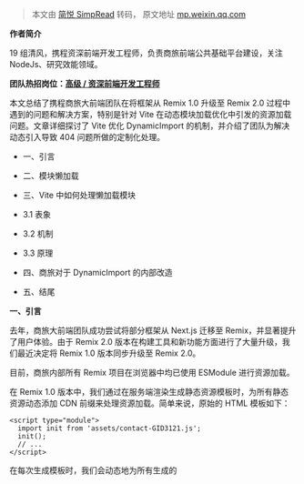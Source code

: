 > 本文由 [简悦 SimpRead](http://ksria.com/simpread/) 转码， 原文地址 [mp.weixin.qq.com](https://mp.weixin.qq.com/s/viEuEA9ew9xImEa5bWYWxw)

**作者简介**

19 组清风，携程资深前端开发工程师，负责商旅前端公共基础平台建设，关注 NodeJs、研究效能领域。

**团队热招岗位：[高级 / 资深前端开发工程师](https://careers.ctrip.com/index.html#/job-detail/MJ023723?empCode=63B2DCE68D1F209CFE62273781D7B52B)**  

本文总结了携程商旅大前端团队在将框架从 Remix 1.0 升级至 Remix 2.0 过程中遇到的问题和解决方案，特别是针对 Vite 在动态模块加载优化中引发的资源加载问题。文章详细探讨了 Vite 优化 DynamicImport 的机制，并介绍了团队为解决动态引入导致 404 问题所做的定制化处理。

*   一、引言  
    
*   二、模块懒加载
    
*   三、Vite 中如何处理懒加载模块
    
*   3.1 表象
    
*   3.2 机制
    
*   3.3 原理
    
*   四、商旅对于 DynamicImport 的内部改造
    
*   五、结尾
    

**一、引言**

去年，商旅大前端团队成功尝试将部分框架从 Next.js 迁移至 Remix，并显著提升了用户体验。由于 Remix 2.0 版本在构建工具和新功能方面进行了大量升级，我们最近决定将 Remix 1.0 版本同步升级至 Remix 2.0。

目前，商旅内部所有 Remix 项目在浏览器中均已使用 ESModule 进行资源加载。

在 Remix 1.0 版本中，我们通过在服务端渲染生成静态资源模板时，为所有静态资源动态添加 CDN 前缀来处理资源加载。简单来说，原始的 HTML 模板如下：

```
<script type="module">
  import init from 'assets/contact-GID3121.js';
  init();
  // ...
</script>
```

在每次生成模板时，我们会动态地为所有生成的 <script> 标签注入一个变量：

```
<script type="module">
  import init from 'https://aw-s.tripcdn.com/assets/contact-GID3121.js';
  init();
  // ...
</script>
```

在 Remix 1.0 下，这种工作机制完全满足我们的需求，并且运行良好。然而，在商旅从 Remix 1.0 升级到 2.0 后，我们发现某些 CSS 资源以及 modulePreload 的 JavaScript 资源仍然会出现 404 响应。

经过排查，我们发现这些 404 响应的静态资源实际上是由于在 1.0 中动态注入的 Host 变量未能生效。实际上，这是由于 Remix 升级过程中，Vite 对懒加载模块（DynamicImport）进行了优化，以提升页面性能。然而，这些优化手段在我们的应用中使用动态加载的静态资源时引发了新的问题。

这篇文章总结了我们在 Vite Preload 改造过程中的经验和心得。接下来，我们将从表象、实现和源码三个层面详细探讨 Vite 如何优化 DynamicImport，并进一步介绍携程商旅在 Remix 升级过程中对 Vite DynamicImport 所进行的定制化处理。

**二、模块懒加载**

懒加载（Lazy Load）是前端开发中的一种优化技术，旨在提高页面加载性能和用户体验。

懒加载的核心思想是在用户需要时才加载某些资源，而不是在页面初始加载时就加载所有资源。

除了常见的**图像懒加载、路由懒加载**外还有一种**模块懒加载**。

广义上路由懒加载可以看作是模块懒加载的子集。

所谓的模块懒加载表示页面中某些模块通过动态导入（dynamic import），在需要时才加载某些 JavaScript 模块。

目前绝大多数前端构建工具中会将通过动态导入的模块进行 [split chunk（代码拆分）](https://webpack.js.org/plugins/split-chunks-plugin/)，只有在需要时才加载这些模块的 JavaScript、Css 等静态资源内容。

我们以 React 来看一个简单的例子：

```
import React, { Suspense, useState } from 'react';

// 出行人组件，立即加载
const Travelers = () => {
  return <div>出行人组件内容</div>;
};

// 联系人组件，使用 React.lazy 进行懒加载
const Contact = React.lazy(() => import('./Contact'));

const App = () => {
  const [showContact, setShowContact] = useState(false);

  const handleAddContactClick = () => {
    setShowContact(true);
  };

  return (
    <div>
      <h1>页面标题</h1>

      {/* 出行人组件立即展示 */}
      <Travelers />

      {/* 添加按钮 */}
      <button onClick={handleAddContactClick}>添加联系人</button>

      {/* 懒加载的联系人组件 */}
      {showContact && (
        <Suspense fallback={<div>加载中...</div>}>
          <Contact />
        </Suspense>
      )}
    </div>
  );
};

export default App;
```

在这个示例中：

1）Travelers 组件是立即加载并显示的。

2）Contact 组件使用 React.lazy 以及 DynamicImport 进行懒加载，只有在用户点击 “添加联系人” 按钮后才会加载并显示。

3）Suspense 组件用于在懒加载的组件尚未加载完成时显示一个回退内容（例如 “加载中...”）。

这样，当用户点击 “添加联系人” 按钮时，Contact 组件才会被动态加载并显示在页面上。

所以上边的 Contact 联系人组件就可以认为是被当前页面懒加载。

**三、Vite 中如何处理懒加载模块**

**3.1 表象**

首先，我们先来通过 npm create vite@latest react -- --template react 创建一个基于 Vite 的 React 项目。

无论是 React、Vue 还是源生 JavaScript ，LazyLoad 并不局限于任何框架。这里为了方便演示我就使用 React 来举例。

想跳过简单 Demo 编写环节的小伙伴可以直接在这里 [Clone Demo 仓库](https://github.com/19Qingfeng/vite-preload-demo)。

首先我们通过 vite 命令行初始化一个代码仓库，之后我们对新建的代码稍做修改：

```
// app.tsx
import React, { Suspense } from 'react';

// 联系人组件，使用 React.lazy 进行懒加载
const Contact = React.lazy(() => import('./components/Contact'));

// 这里的手机号组件、姓名组件可以忽略
// 实际上特意这么写是为了利用 dynamicImport 的 splitChunk 特性
// vite 在构建时对于 dynamicImport 的模块是会进行 splitChunk 的
// 自然 Phone、Name 模块在构建时会被拆分为两个 chunk 文件
const Phone = () => import('./components/Phone');
const Name = () => import('./components/Name');
// 防止被 sharking 
console.log(Phone,'Phone')
console.log(Name,'Name')

const App = () => {

  return (
    <div>
      <h1>页面标题</h1>
      {/* 懒加载的联系人组件 */}
       (
        <Suspense fallback={<div>加载中...</div>}>
          <Contact />
        </Suspense>
      )
    </div>
  );
};

export default App;
```

```
// components/Contact.tsx
import React from 'react';
import Phone from './Phone';
import Name from './Name';

const Contact = () => {
  return <div>
    <h3>联系人组件</h3>
    {/* 联系人组件依赖的手机号以及姓名组件 */}
    <Phone></Phone>
    <Name></Name>
  </div>;
};

export default Contact;
```

```
// components/Phone.tsx
import React from 'react';

const Phone = () => {
  return <div>手机号组件</div>;
};

export default Phone;
```

```
// components/Name.tsx
import React from 'react';

const Name = () => {
  return <div>姓名组件</div>;
};

export default Name;
```

上边的 Demo 中，我们在 App.tsx 中编写了一个简单的页面。

页面中使用 dynamicImport 引入了三个模块，分别为：

*   Contact 联系人模块
    
*   Phone 手机模块
    
*   Name 姓名模块
    

对于 App.tsx 中动态引入的 Phone 和 Name 模块，我们仅仅是利用动态引入实现在构建时的代码拆分。所以这里在 App.tsx 中完全可以忽略这两个模块。

简单来说 vite 中对于使用 dynamicImport 的模块会在构建时单独拆分成为一个 chunk （通常情况下一个 chunk 就代表构建后的一个单独 javascript 文件）。

重点在于 App.tsx 中动态引入的联系人模块，我们在 App.tsx 中使用 dynamicImport 引入了 Contact 模块。

同时，在 Contact 模块中我们又引入了 Phone、Name 两个模块。

由于在 App.tsx 中我们已经使用 dynamicImport 将 Phone 和 Name 强制拆分为两个独立的 chunk，自然 Contact 在构建时相当于依赖了 Phone 和 Name 这两个模块的独立 chunk。

此时，让我们直接直接运行 npm run build && npm run start 启动应用（只有在生产构建模式下才会开启对于 dynamicImport 的优化）。

打开浏览器后我们会发现，在 head 标签中多出了 3 个 moduleprealod 的标签：

![](https://mmbiz.qpic.cn/sz_mmbiz_jpg/kEeDgfCVf1eJyNTrrVpeUJzPLribdsibGvGPDaa3a4BTDQedMSlDjibib8N6CKX8ZNuOlQVIiagowVQBkHBc56mibCjw/640?wx_fmt=jpeg&from=appmsg)

简单来说，这便是 vite 对于使用 dynamicImport 异步引入模块的优化方式，**默认情况下 Vite 会对于使用 dynamicImport 的模块收集当前模块的依赖进行 modulepreload 进行预加载。**

当然，对于 dynamicImport，Vite 内部不仅对 JS 模块进行了依赖模块的 modulePreload 处理，同时也对 dynamicImport 依赖的 CSS 模块进行了处理。

不过，让我们先聚焦于 dynamicImport 的 JavaScript 优化上吧。

**3.2 机制**

在探讨源码实现之前，我们先从编译后的 JavaScript 代码角度来分析 Vite 对 DynamicImport 模块的优化方式。

首先，我们先查看浏览器 head 标签中的 modulePreload 标签可以发现，声明 modulePreload 的资源分别为 Contact 联系人模块、Phone 手机模块以及 Name 姓名模块。

从表现上来说，简单来说可以用这段话来描述 Vite 内部对于动态模块加载的优化：

项目在构建时，首次访问页面会加载 App.tsx 对应生成的 chunk 代码。App.tsx 对应的页面在渲染时会依赖 dynamicImport 的 Contact 联系人模块。

此时，Vite 内部会对使用 dynamicImport 的 Contact 进行模块分析，发现联系人模块内部又依赖了 Phone 以及 Name 两个 chunk。

简单来讲我们网页的 JS 加载顺序可以用下面的草图来表达：

![](https://mmbiz.qpic.cn/sz_mmbiz_jpg/kEeDgfCVf1cYMxDsCym4U0h3ezrVOG43w6az7z46G6nDL8hGB67FjYicVX6LdnlGo9PkjfaAbhFL6AxY0Y6Hibmg/640?wx_fmt=jpeg)

App.tsx 构建后生成的 Js Assets 会使用 dynamicImport 加载 Contact.tsx 对应的 assets。

而 Contact.tsx 中则依赖了 name-[hash].jsx 和 phone-[hash].js 这两个 assets。

Vite 对于 App.tsx 进行静态扫描时，会发现内部存在使用 dynamicImport 语句。此时会将所有的 dynamicImport 语句进行优化处理，简单来说会将

```
const Contact = React.lazy(() => import('./components/Contact'))
```

转化为

```
const Contact = React.lazy(() =>
    __vitePreload(() => import('./Contact-BGa5hZNp.js'), __vite__mapDeps([0, 1, 2])))
```

*   __vitePreload 是构建时 Vite 对于使用 dynamicImport 插入的动态加载的优化方法。
    
*   __vite__mapDeps([0, 1, 2]) 则是传递给 __vitePreload 的第二个参数，它表示当前动态引入的 dynamicImport 包含的所有依赖 chunk，也就是 Contact(自身)、Phone、Name 三个 chunk。
    

简单来说 __vitePreload 方法首先会将 __vite__mapDeps 中所有依赖的模块使用 document.head.appendChild 插入所有 modulePreload 标签之后返回真实的 import('./Contact-BGa5hZNp.js')。

最终，Vite 通过该方式就会对于动态模块内部引入的所有依赖模块实现对于**动态加载模块的深层 chunk 使用 modulePreload 进行动态加载优化。**

**3.3 原理**

在了解了 Vite 内部对 modulePreload 的基本原理和机制后，接下来我们将深入探讨 Vite 的构建过程，详细分析其动态模块加载优化的实现方式。

Vite 在构建过程中对 dynamicImport 的优化主要体现在 [vite:build-import-analysis](https://github.com/vitejs/vite/blob/main/packages/vite/src/node/plugins/importAnalysisBuild.ts) 插件中。

接下来，我们将通过分析 build-import-analysis 插件的源代码，深入探讨 Vite 是如何实现 modulePreload 优化的。

**3.3.1 扫描 / 替换模块代码 - transform**

首先，build-import-analysis 中存在 [transform hook](https://rollupjs.org/plugin-development/#transform)。

简单来说，transform 钩子用于在每个模块被加载和解析之后，**对模块的代码进行转换**。这个钩子允许我们对模块的内容进行修改或替换，比如进行代码转换、编译、优化等操作。

上边我们讲过，vite 在构建时扫描源代码中的所有 dynamicImport 语句同时会将所有 dynamicImport 语句增加 __vitePreload 的 polyfill 优化方法。

所谓的 transform Hook 就是扫描每一个模块，对于模块内部的所有 dynamicImport 使用 __vitePreload 进行包裹。

```
export const isModernFlag = `__VITE_IS_MODERN__`
export const preloadMethod = `__vitePreload`
export const preloadMarker = `__VITE_PRELOAD__`
export const preloadBaseMarker = `__VITE_PRELOAD_BASE__`

//...

  // transform hook 会在每一个 module 上执行
    async transform(source, importer) {
    
      // 如果当前模块是在 node_modules 中，且代码中没有任何动态导入语法，则直接返回。不进行任何处理
      if (isInNodeModules(importer) && !dynamicImportPrefixRE.test(source)) {
        return
      }
      
      // 初始化 es-module-lexer
      await init

      let imports: readonly ImportSpecifier[] = []
      try {
        // 调用 es-module-lexer 的 parse 方法，解析 source 中所有的 import 语法
        imports = parseImports(source)[0]
      } catch (_e: unknown) {
        const e = _e as EsModuleLexerParseError
        const { message, showCodeFrame } = createParseErrorInfo(
          importer,
          source,
        )
        this.error(message, showCodeFrame ? e.idx : undefined)
      }

      if (!imports.length) {
        return null
      }

      // environment.config.consumer === 'client'  && !config.isWorker && !config.build.lib
      // 客户端构建时（非 worker 非 lib 模式下）为 true
      const insertPreload = getInsertPreload(this.environment)
      // when wrapping dynamic imports with a preload helper, Rollup is unable to analyze the
      // accessed variables for treeshaking. This below tries to match common accessed syntax
      // to "copy" it over to the dynamic import wrapped by the preload helper.
      
      // 当使用预加载助手(__vite_preload 方法)包括 dynamicImport 时
      // Rollup 无法分析访问的变量是否存在 TreeShaking
      // 下面的代码主要作用为试图匹配常见的访问语法，以将其“复制”到由预加载帮助程序包装的动态导入中
      // 例如：`const {foo} = await import('foo')` 会被转换为 `const {foo} = await __vitePreload(async () => { const {foo} = await import('foo');return {foo}}, ...)` 简单说就是防止直接使用 __vitePreload 包裹后的模块无法被 TreeShaking
      const dynamicImports: Record<
        number,
        { declaration?: string; names?: string }
      > = {}

      if (insertPreload) {
        let match
        while ((match = dynamicImportTreeshakenRE.exec(source))) {
          /* handle `const {foo} = await import('foo')`
           *
           * match[1]: `const {foo} = await import('foo')`
           * match[2]: `{foo}`
           * import end: `const {foo} = await import('foo')_`
           *                                               ^
           */
          if (match[1]) {
            dynamicImports[dynamicImportTreeshakenRE.lastIndex] = {
              declaration: `const ${match[2]}`,
              names: match[2]?.trim(),
            }
            continue
          }
          
          /* handle `(await import('foo')).foo`
           *
           * match[3]: `(await import('foo')).foo`
           * match[4]: `.foo`
           * import end: `(await import('foo'))`
           *                                  ^
           */
          if (match[3]) {
            let names = /\.([^.?]+)/.exec(match[4])?.[1] || ''
            // avoid `default` keyword error
            if (names === 'default') {
              names = 'default: __vite_default__'
            }
            dynamicImports[
              dynamicImportTreeshakenRE.lastIndex - match[4]?.length - 1
            ] = { declaration: `const {${names}}`, names: `{ ${names} }` }
            continue
          }
          
          /* handle `import('foo').then(({foo})=>{})`
           *
           * match[5]: `.then(({foo})`
           * match[6]: `foo`
           * import end: `import('foo').`
           *                           ^
           */
          const names = match[6]?.trim()
          dynamicImports[
            dynamicImportTreeshakenRE.lastIndex - match[5]?.length
          ] = { declaration: `const {${names}}`, names: `{ ${names} }` }
        }
      }

      let s: MagicString | undefined
      const str = () => s || (s = new MagicString(source))
      let needPreloadHelper = false

      // 遍历当前模块中的所有 import 引入语句
      for (let index = 0; index < imports.length; index++) {
        const {
          s: start,
          e: end,
          ss: expStart,
          se: expEnd,
          d: dynamicIndex,
          a: attributeIndex,
        } = imports[index]
        
        // 判断是否为 dynamicImport 
        const isDynamicImport = dynamicIndex > -1
        
        // 删除 import 语句的属性导入
        // import { someFunction } from './module.js' with { type: 'json' };
        // => import { someFunction } from './module.js';
        if (!isDynamicImport && attributeIndex > -1) {
          str().remove(end + 1, expEnd)
        }
        
        // 如果当前 import 语句为 dynamicImport 且需要插入预加载助手
        if (
          isDynamicImport &&
          insertPreload &&
          // Only preload static urls
          (source[start] === '"' ||
            source[start] === "'" ||
            source[start] === '`')
        ) {
          needPreloadHelper = true
          // 获取本次遍历到的 dynamic 的 declaration 和 names
          const { declaration, names } = dynamicImports[expEnd] || {}

          // 之后的逻辑就是纯字符串拼接，将 __vitePreload(preloadMethod) 变量进行拼接
          // import ('./Phone.tsx')
          // __vitePreload(
          //   async () => {
          //     const { Phone } = await import('./Phone.tsx')
          //     return { Phone }
          //   },
          //   __VITE_IS_MODERN__ ? __VITE_PRELOAD__ : void 0,
          // )
          
          if (names) {
            /* transform `const {foo} = await import('foo')`
             * to `const {foo} = await __vitePreload(async () => { const {foo} = await import('foo');return {foo}}, ...)`
             *
             * transform `import('foo').then(({foo})=>{})`
             * to `__vitePreload(async () => { const {foo} = await import('foo');return { foo }},...).then(({foo})=>{})`
             *
             * transform `(await import('foo')).foo`
             * to `__vitePreload(async () => { const {foo} = (await import('foo')).foo; return { foo }},...)).foo`
             */
            str().prependLeft(
              expStart,
              `${preloadMethod}(async () => { ${declaration} = await `,
            )
            str().appendRight(expEnd, `;return ${names}}`)
          } else {
            str().prependLeft(expStart, `${preloadMethod}(() => `)
          }

          str().appendRight(
            expEnd,
            // renderBuiltUrl 和 isRelativeBase 可以参考 vite base 配置以及 renderBuildUrl 配置
            `,${isModernFlag}?${preloadMarker}:void 0${
              renderBuiltUrl || isRelativeBase ? ',import.meta.url' : ''
            })`,
          )
        }
      }

      // 如果该模块标记饿了 needPreloadHelper 并且当前执行环境 insertPreload 为 true，同时该模块代码中不存在 preloadMethod 的引入，则在该模块的顶部引入 preloadMethod
      if (
        needPreloadHelper &&
        insertPreload &&
        !source.includes(`const ${preloadMethod} =`)
      ) {
        str().prepend(`import { ${preloadMethod} } from "${preloadHelperId}";`)
      }

      if (s) {
        return {
          code: s.toString(),
          map: this.environment.config.build.sourcemap
            ? s.generateMap({ hires: 'boundary' })
            : null,
        }
      }
    },
```

上面的代码展示了 build-import-analysis 插件中 transform 钩子的全部内容，并在关键环节添加了相应的注释说明。简而言之，transform 钩子的作用可以归纳为以下几点：

**1）扫描动态导入语句**：在每个模块中使用 es-module-lexer 扫描所有的 dynamicImport 语句。例如，对于 app.tsx 文件，会扫描到 import ('./Contact.tsx') 这样的动态导入语句。

**2）注入预加载 Polyfill**：对于所有的动态导入语句，使用 magic-string 克隆一份源代码，然后结合第一步扫描出的 dynamicImport 语句进行字符串拼接，注入预加载 Polyfill。例如，import ('./Contact.tsx') 经过 transform 钩子处理后会被转换为：

```
__vitePreload(
            async () => {
              const { Contact } = await import('./Contact.tsx')
              return { Contact }
            },
            __VITE_IS_MODERN__ ? __VITE_PRELOAD__ : void 0,
            ''
          )
```

其中，__VITE_IS_MODERN__ 和 __VITE_PRELOAD__ 是 Vite 内部的固定字符串占位符，在 transform 钩子中不会处理这两个字符串变量，目前仅用作占位。而 __vitePreload 则是外层包裹的 Polyfill 方法。

3）**引入预加载方法**：transform 钩子会检查该模块中是否引入了 preloadMethod (__vitePreload)，如果未引入，则会在模块顶部添加对 preloadMethod 的引入。例如：

```
import { ${preloadMethod} } from "${preloadHelperId}"
// ...
```

经过 vite:build-import-analysis 插件的 transform 钩子处理后，动态导入的优化机制已经初具雏形。

**3.3.2 增加 preload 辅助语句 - resolveId/load**

接下来，我们将针对 transform 钩子中添加的 import {${preloadMethod} } from "${preloadHelperId}" 语句进行分析。

当转换后的模块中不存在 preloadMethod 声明时，Vite 会在构建过程中自动插入 preloadMethod 的引入语句。当模块内部引入 preloadHelperId 时，Vite 会在解析该模块（例如 App.tsx）的过程中，通过 moduleParse 钩子逐步分析 App.tsx 中的依赖关系。

由于我们在 App.tsx 顶部插入了 import {${preloadMethod} } from "${preloadHelperId}" 语句，因此在 App.tsx 的 moduleParse 阶段，Vite 会递归分析 App.tsx 中引入的 preloadHelperId 模块。

关于 Rollup Plugin 执行顺序不了解的同学，可以参考下面这张图。

![](https://mmbiz.qpic.cn/sz_mmbiz_jpg/kEeDgfCVf1eJyNTrrVpeUJzPLribdsibGvscvkKT3niaibLKFVc2x9qxrVfO1biahPTt9T2iacxFjWaGGDaDkyfAMxwg/640?wx_fmt=jpeg&from=appmsg)

此时 vite:build-import-analysis 插件的 resolveId 和 load hook 就会派上用场：

```
// ...

    resolveId(id) {
      if (id === preloadHelperId) {
        return id
      }
    },

    load(id) {
      // 当检测到引入的模块路径为 ${preloadHelperId} 时
      if (id === preloadHelperId) {
      
        // 判断是否开启了 modulePreload 配置
        const { modulePreload } = this.environment.config.build
        
        // 判断是否需要 polyfill
        const scriptRel =
          modulePreload && modulePreload.polyfill
            ? `'modulepreload'`
            : `/* @__PURE__ */ (${detectScriptRel.toString()})()`

        // 声明对于 dynamicImport 模块深层依赖的路径处理方式
        // 比如对于使用了 dynamicImport 引入的 Contact 模块，模块内部又依赖了 Phone 和 Name 模块 

        // 这里 assetsURL 方法就是在执行对于 Phone 和 Name 模块 preload 时是否需要其他特殊处理

        // 关于 renderBuiltUrl 可以参考 Vite 文档说明 https://vite.dev/guide/build.html#advanced-base-options

        // 我们暂时忽略 renderBuiltUrl ，因为我们构建时并未传入该配置
        
        // 自然 assetsURL = `function(dep) { return ${JSON.stringify(config.base)}+dep }`
        const assetsURL =
          renderBuiltUrl || isRelativeBase
            ? // If `experimental.renderBuiltUrl` is used, the dependencies might be relative to the current chunk.
              // If relative base is used, the dependencies are relative to the current chunk.
              // The importerUrl is passed as third parameter to __vitePreload in this case
              `function(dep, importerUrl) { return new URL(dep, importerUrl).href }`
            : // If the base isn't relative, then the deps are relative to the projects `outDir` and the base
              // is appended inside __vitePreload too.
              `function(dep) { return ${JSON.stringify(config.base)}+dep }`
        
        // 声明 assetsURL 方法，声明 preloadMethod 方法
        const preloadCode = `const scriptRel = ${scriptRel};const assetsURL = ${assetsURL};const seen = {};export const ${preloadMethod} = ${preload.toString()}`
        return { code: preloadCode, moduleSideEffects: false }
      }
    },

 
// ...
function detectScriptRel() {
  const relList =
    typeof document !== 'undefined' && document.createElement('link').relList
  return relList && relList.supports && relList.supports('modulepreload')
    ? 'modulepreload'
    : 'preload'
}

declare const scriptRel: string
declare const seen: Record<string, boolean>
function preload(
  baseModule: () => Promise<unknown>,
  deps?: string[],
  importerUrl?: string,
) {
  let promise: Promise<PromiseSettledResult<unknown>[] | void> =
    Promise.resolve()
  // @ts-expect-error __VITE_IS_MODERN__ will be replaced with boolean later
  if (__VITE_IS_MODERN__ && deps && deps.length > 0) {
    const links = document.getElementsByTagName('link')
    const cspNonceMeta = document.querySelector<HTMLMetaElement>(
      'meta[property=csp-nonce]',
    )
    // `.nonce` should be used to get along with nonce hiding (https://developer.mozilla.org/en-US/docs/Web/HTML/Global_attributes/nonce#accessing_nonces_and_nonce_hiding)
    // Firefox 67-74 uses modern chunks and supports CSP nonce, but does not support `.nonce`
    // in that case fallback to getAttribute
    const cspNonce = cspNonceMeta?.nonce || cspNonceMeta?.getAttribute('nonce')

    promise = Promise.allSettled(
      deps.map((dep) => {
        // @ts-expect-error assetsURL is declared before preload.toString()
        dep = assetsURL(dep, importerUrl)
        if (dep in seen) return
        seen[dep] = true
        const isCss = dep.endsWith('.css')
        const cssSelector = isCss ? '[rel="stylesheet"]' : ''
        const isBaseRelative = !!importerUrl
        
        // check if the file is already preloaded by SSR markup
        if (isBaseRelative) {
          // When isBaseRelative is true then we have `importerUrl` and `dep` is
          // already converted to an absolute URL by the `assetsURL` function
          for (let i = links.length - 1; i >= 0; i--) {
            const link = links[i]
            // The `links[i].href` is an absolute URL thanks to browser doing the work
            // for us. See https://html.spec.whatwg.org/multipage/common-dom-interfaces.html#reflecting-content-attributes-in-idl-attributes:idl-domstring-5
            if (link.href === dep && (!isCss || link.rel === 'stylesheet')) {
              return
            }
          }
        } else if (
          document.querySelector(`link[href="${dep}"]${cssSelector}`)
        ) {
          return
        }

        const link = document.createElement('link')
        link.rel = isCss ? 'stylesheet' : scriptRel
        if (!isCss) {
          link.as = 'script'
        }
        link.crossOrigin = ''
        link.href = dep
        if (cspNonce) {
          link.setAttribute('nonce', cspNonce)
        }
        document.head.appendChild(link)
        if (isCss) {
          return new Promise((res, rej) => {
            link.addEventListener('load', res)
            link.addEventListener('error', () =>
              rej(new Error(`Unable to preload CSS for ${dep}`)),
            )
          })
        }
      }),
    )
  }

  function handlePreloadError(err: Error) {
    const e = new Event('vite:preloadError', {
      cancelable: true,
    }) as VitePreloadErrorEvent
    e.payload = err
    window.dispatchEvent(e)
    if (!e.defaultPrevented) {
      throw err
    }
  }

  return promise.then((res) => {
    for (const item of res || []) {
      if (item.status !== 'rejected') continue
      handlePreloadError(item.reason)
    }
    return baseModule().catch(handlePreloadError)
  })
}
```

对于引入 preloadHelperId 的模块，build-import-analysis 会在 resolveId 和 load 阶段识别并添加 preload 方法的静态声明。preload 方法支持三个参数：

1）第一个参数是原始的模块引入语句，例如 import('./Phone')。

2）第二个参数是被 dynamicImport 加载的模块的所有依赖，这些依赖需要被添加为 modulepreload。

3）第三个参数是 import.meta.url（生成的资源的 JavaScript 路径）或空字符串，这取决于 renderBuiltUrl 或 isRelativeBase 的值。在这里，我们并没有传入 renderBuiltUrl 或 isRelativeBase。

也就说，在 vite:build-import-analysis 的 resolveId 以及 load 阶段为会存在 __vite_preload 的模块添加对于 preloadMethod 的声明。

**3.3.3 开启预加载优化 - renderChunk**

经过了 resolveId、load 以及 transform 阶段的分析，build-import-analysis 插件已经可以为使用了 dynamicImport 的模块中包裹 __vitePreload 的方法调用以及在模块内部引入 __vitePreload 的声明。

renderChunk 是 Rollup（Vite） 插件钩子之一，用于在生成每个代码块（chunk）时进行自定义处理。它的主要功能是在代码块被转换为最终输出格式之前，对其进行进一步的操作或修改。

build-import-analysis 会在渲染每一个 chunk 时，通过 renderChunk hook 来最终确定是否需要开启 modulePrealod 。

```
// ...

    renderChunk(code, _, { format }) {
      // make sure we only perform the preload logic in modern builds.
      if (code.indexOf(isModernFlag) > -1) {
        const re = new RegExp(isModernFlag, 'g')
        const isModern = String(format === 'es')
        if (this.environment.config.build.sourcemap) {
          const s = new MagicString(code)
          let match: RegExpExecArray | null
          while ((match = re.exec(code))) {
            s.update(match.index, match.index + isModernFlag.length, isModern)
          }
          return {
            code: s.toString(),
            map: s.generateMap({ hires: 'boundary' }),
          }
        } else {
          return code.replace(re, isModern)
        }
      }
      return null
    },
```

简单来说，在渲染每一个时会判断源代码中是否存在 isModernFlag （code.indexOf(isModernFlag) > -1 ）：

*   如果存在，则会判断生成的 chunk 是否为 esm 格式。如果是的话，则会将 isModernFlag 全部替换为 true，否则会全部替换为 false。
    
*   如果不存在则不会进行任何处理。
    

isModernFlag 这个标记位，在上边的 transform hook 中我们已经生成了：

```
// transform 后对于 dynamicImport 的处理
__vitePreload(
  async () => {
    const { Contact } = await import('./Contact.tsx')
    return { Contact }
  },
  __VITE_IS_MODERN__ ? __VITE_PRELOAD__ : void 0,
)
```

此时，经过 renderChunk 的处理会变为：

```
__vitePreload(
  async () => {
    const { Contact } = await import('./Contact.tsx')
    return { Contact }
  },
  true ? __VITE_PRELOAD__ : void 0,
  ''
)
```

**3.3.4 寻找 / 加载需要预加载模块 - generateBundle**

经过上述各个阶段的处理，vite 内部会将 import ('Contact.tsx') 转化为：

```
__vitePreload(
  async () => {
    const { Contact } = await import('./Contact.tsx')
    return { Contact }
  },
  __VITE_PRELOAD__,
  ''
)
```

对于 __vitePreload 方法，唯一尚未解决的变量是 __VITE_PRELOAD__。  

如前所述，Vite 内部对动态导入（dynamicImport）的优化会对被动态加载模块的所有依赖进行 modulePreload。在 __vitePreload 方法中，第一个参数是原始被动态加载的 baseModule，第二个参数目前是占位符 __VITE_PRELOAD__，第三个参数是对引入资源路径的额外处理参数，在当前配置下为空字符串。

结合 preload 方法的定义，可以推测接下来的步骤是将 __VITE_PRELOAD__ 转化为每个 dynamicImport 的深层依赖，从而使 preload 方法在加载 baseModule 时能够对所有依赖进行 modulePreload。

generateBundle 是 Rollup(Vite) 插件钩子之一，用于在生成最终输出文件之前对整个构建结果进行处理。

它的主要作用是在所有代码块（chunks）和资产（assets）都生成之后，对这些输出进行进一步的操作或修改。

这里 build-import-analysis 插件中的 generateBundle 钩子正是用于实现对于最终生成的 assets 中的内容进行修改，寻找当前生成的 assets 中所有 dynamicImport 的深层依赖文件从而替换 __VITE_PRELOAD__ 变量。

```
generateBundle({ format }, bundle) {

      // 检查生成模块规范如果不为 es 则直接返回
      if (format !== 'es') {
        return
      }


      // 如果当前环境并为开启 modulePreload 的优化
      // if (!getInsertPreload(this.environment)) 中的主要目的是在预加载功能未启用的情况下，移除对纯 CSS 文件的无效 dynamicImport 导入，以确保生成的包（bundle）中没有无效的导入语句，从而避免运行时错误。

      // 在 Vite 中，纯 CSS 文件可能会被单独处理，并从最终的 JavaScript 包中移除。这是因为 CSS 通常会被提取到单独的 CSS 文件中，以便浏览器可以并行加载 CSS 和 JavaScript 文件，从而提高加载性能。
      // 当纯 CSS 文件被移除后，任何对这些 CSS 文件的导入语句将变成无效的导入。如果不移除这些无效的导入语句，运行时会出现错误，因为这些 CSS 文件已经不存在于生成的包中。
      
      // 默认情况下，modulePreload 都是开启的。同时，我们的 Demo 中并不涉及 CSS 文件的处理，所以这里的逻辑并不会执行。
      if (!getInsertPreload(this.environment)) {
        const removedPureCssFiles = removedPureCssFilesCache.get(config)
        if (removedPureCssFiles && removedPureCssFiles.size > 0) {
          for (const file in bundle) {
            const chunk = bundle[file]
            if (chunk.type === 'chunk' && chunk.code.includes('import')) {
              const code = chunk.code
              let imports!: ImportSpecifier[]
              try {
                imports = parseImports(code)[0].filter((i) => i.d > -1)
              } catch (e: any) {
                const loc = numberToPos(code, e.idx)
                this.error({
                  name: e.name,
                  message: e.message,
                  stack: e.stack,
                  cause: e.cause,
                  pos: e.idx,
                  loc: { ...loc, file: chunk.fileName },
                  frame: generateCodeFrame(code, loc),
                })
              }

              for (const imp of imports) {
                const {
                  n: name,
                  s: start,
                  e: end,
                  ss: expStart,
                  se: expEnd,
                } = imp
                let url = name
                if (!url) {
                  const rawUrl = code.slice(start, end)
                  if (rawUrl[0] === `"` && rawUrl[rawUrl.length - 1] === `"`)
                    url = rawUrl.slice(1, -1)
                }
                if (!url) continue

                const normalizedFile = path.posix.join(
                  path.posix.dirname(chunk.fileName),
                  url,
                )
                if (removedPureCssFiles.has(normalizedFile)) {
                  // remove with Promise.resolve({}) while preserving source map location
                  chunk.code =
                    chunk.code.slice(0, expStart) +
                    `Promise.resolve({${''.padEnd(expEnd - expStart - 19, ' ')}})` +
                    chunk.code.slice(expEnd)
                }
              }
            }
          }
        }
        return
      }
      const buildSourcemap = this.environment.config.build.sourcemap
      const { modulePreload } = this.environment.config.build

      // 遍历 bundle 中的所有 assets 
      for (const file in bundle) {
        const chunk = bundle[file]
        // 如果生成的文件类型为 chunk 同时源文件内容中包含 preloadMarker
        if (chunk.type === 'chunk' && chunk.code.indexOf(preloadMarker) > -1) {
          const code = chunk.code
          let imports!: ImportSpecifier[]
          try {
            // 获取模块中所有的动态 dynamicImport 语句
            imports = parseImports(code)[0].filter((i) => i.d > -1)
          } catch (e: any) {
            const loc = numberToPos(code, e.idx)
            this.error({
              name: e.name,
              message: e.message,
              stack: e.stack,
              cause: e.cause,
              pos: e.idx,
              loc: { ...loc, file: chunk.fileName },
              frame: generateCodeFrame(code, loc),
            })
          }

          const s = new MagicString(code)
          const rewroteMarkerStartPos = new Set() // position of the leading double quote

          const fileDeps: FileDep[] = []
          const addFileDep = (
            url: string,
            runtime: boolean = false,
          ): number => {
            const index = fileDeps.findIndex((dep) => dep.url === url)
            if (index === -1) {
              return fileDeps.push({ url, runtime }) - 1
            } else {
              return index
            }
          }

          if (imports.length) {
            // 遍历当前模块中所有的 dynamicImport 语句
            for (let index = 0; index < imports.length; index++) {
              const {
                n: name,
                s: start,
                e: end,
                ss: expStart,
                se: expEnd,
              } = imports[index]
              // check the chunk being imported
              let url = name
              if (!url) {
                const rawUrl = code.slice(start, end)
                if (rawUrl[0] === `"` && rawUrl[rawUrl.length - 1] === `"`)
                  url = rawUrl.slice(1, -1)
              }
              const deps = new Set<string>()
              let hasRemovedPureCssChunk = false

              let normalizedFile: string | undefined = undefined

              if (url) {
                // 获取当前动态导入 dynamicImport 的模块路径（相较于应用根目录而言）
                normalizedFile = path.posix.join(
                  path.posix.dirname(chunk.fileName),
                  url,
                )

                const ownerFilename = chunk.fileName
                // literal import - trace direct imports and add to deps
                const analyzed: Set<string> = new Set<string>()
                const addDeps = (filename: string) => {
                  if (filename === ownerFilename) return
                  if (analyzed.has(filename)) return
                  analyzed.add(filename)
                  const chunk = bundle[filename]
                  if (chunk) {
                    // 将依赖添加到 deps 中 
                    deps.add(chunk.fileName)

                    // 递归当前依赖 chunk 的所有 import 静态依赖
                    if (chunk.type === 'chunk') {
                      // 对于所有 chunk.imports 进行递归 addDeps 加入到 deps 中
                      chunk.imports.forEach(addDeps)

                      // 遍历当前代码块导入的 CSS 文件
                      // 确保当前代码块导入的 CSS 在其依赖项之后加载。
                      // 这样可以防止当前代码块的样式被意外覆盖。
                      chunk.viteMetadata!.importedCss.forEach((file) => {
                        deps.add(file)
                      })
                    }
                  } else {
                    // 如果当前依赖的 chunk 并没有被生成，检查当前 chunk 是否为纯 CSS 文件的 dynamicImport 

                    const removedPureCssFiles =
                      removedPureCssFilesCache.get(config)!
                    const chunk = removedPureCssFiles.get(filename)

                    // 如果是的话，则会将 css 文件加入到依赖中
                    // 同时更新 dynamicImport 的 css 为 promise.resolve({}) 防止找不到 css 文件导致的运行时错误
                    if (chunk) {
                      if (chunk.viteMetadata!.importedCss.size) {
                        chunk.viteMetadata!.importedCss.forEach((file) => {
                          deps.add(file)
                        })
                        hasRemovedPureCssChunk = true
                      }

                      s.update(expStart, expEnd, 'Promise.resolve({})')
                    }
                  }
                }


                // 将当前 dynamicImport 的模块路径添加到 deps 中
                // 比如 import('./Contact.tsx') 会将 [root]/assets/Contact.tsx 添加到 deps 中
                addDeps(normalizedFile)
              }

              // 寻找当前 dynamicImport 语句中的 preloadMarker 的位置
              let markerStartPos = indexOfMatchInSlice(
                code,
                preloadMarkerRE,
                end,
              )

              // 边界 case 处理，我们可以忽略这个判断。找不到的清咖滚具体参考相关 issue #3051
              if (markerStartPos === -1 && imports.length === 1) {
                markerStartPos = indexOfMatchInSlice(code, preloadMarkerRE)
              }


              // 如果找到了 preloadMarker
              // 判断 vite 构建时是否开启了 modulePreload
              // 如果开启则将当前 dynamicImport 的所有依赖项添加到 deps 中
              // 否则仅会添加对应 css 文件
              if (markerStartPos > 0) {
                // the dep list includes the main chunk, so only need to reload when there are actual other deps.
                let depsArray =
                  deps.size > 1 ||
                  // main chunk is removed
                  (hasRemovedPureCssChunk && deps.size > 0)
                    ? modulePreload === false
                      ? 
                        // 在 Vite 中，CSS 依赖项的处理机制与模块预加载（module preloads）的机制是相同的。
                        // 所以，及时没有开启 dynamicImport 的 modulePreload 优化，仍然需要通过 vite_preload 处理 dynamicImport 的 CSS 依赖项。
                        [...deps].filter((d) => d.endsWith('.css'))
                      : [...deps]
                    : []

                 // 具体可以参考 https://vite.dev/config/build-options.html#build-modulepreload
                 // resolveDependencies 是一个函数，用于确定给定模块的依赖关系。在 Vite 的构建过程中，Vite 会调用这个函数来获取每个模块的依赖项，并生成相应的预加载指令。

                 // 在 vite 构建过程中我们可以通过 resolveDependencies 函数来自定义修改模块的依赖关系从而响应 preload 的声明

                 // 我们这里并没有开启，所以为 undefined
                const resolveDependencies = modulePreload
                  ? modulePreload.resolveDependencies
                  : undefined
                if (resolveDependencies && normalizedFile) {
                  // We can't let the user remove css deps as these aren't really preloads, they are just using
                  // the same mechanism as module preloads for this chunk
                  const cssDeps: string[] = []
                  const otherDeps: string[] = []
                  for (const dep of depsArray) {
                    ;(dep.endsWith('.css') ? cssDeps : otherDeps).push(dep)
                  }
                  depsArray = [
                    ...resolveDependencies(normalizedFile, otherDeps, {
                      hostId: file,
                      hostType: 'js',
                    }),
                    ...cssDeps,
                  ]
                }

                let renderedDeps: number[]
                // renderBuiltUrl 可以参考 Vite 文档说明
                // 这里我们也没有开启 renderBuiltUrl 选项
                // 简单来说 renderBuiltUrl 用于在构建过程中自定义处理资源 URL 的生成
                if (renderBuiltUrl) {
                  renderedDeps = depsArray.map((dep) => {
                    const replacement = toOutputFilePathInJS(
                      this.environment,
                      dep,
                      'asset',
                      chunk.fileName,
                      'js',
                      toRelativePath,
                    )

                    if (typeof replacement === 'string') {
                      return addFileDep(replacement)
                    }

                    return addFileDep(replacement.runtime, true)
                  })
                } else {

                  // 最终，我们的 Demo 中对于 depsArray 会走到这个的逻辑处理
                  // 首先会根据 isRelativeBase 判断构建时的 basename 是否为相对路径

                  // 如果为相对路径，调用 toRelativePath 将每个依赖想相较于 basename 的地址进行转换之后调用 addFileDep

                  // 否则，直接将依赖地址调用 addFileDep
                  renderedDeps = depsArray.map((d) =>
                    // Don't include the assets dir if the default asset file names
                    // are used, the path will be reconstructed by the import preload helper
                    isRelativeBase
                      ? addFileDep(toRelativePath(d, file))
                      : addFileDep(d),
                  )
                }

                // 最终这里会将当前 import 语句中的 __VITE_PRELOAD__ 替换为 __vite__mapDeps([${renderedDeps.join(',')}])
                // renderedDeps 则为当前 dynamicImport 模块所有需要被优化的依赖项的 FileDep 类型对象
                s.update(
                  markerStartPos,
                  markerStartPos + preloadMarker.length,
                  renderedDeps.length > 0
                    ? `__vite__mapDeps([${renderedDeps.join(',')}])`
                    : `[]`,
                )
                rewroteMarkerStartPos.add(markerStartPos)
              }
            }
          }

          // 这里的逻辑主要用于生成 __vite__mapDeps 方法
          if (fileDeps.length > 0) {

            // 将 fileDeps 对象转化为字符串
            const fileDepsCode = `[${fileDeps
              .map((fileDep) =>
                // 检查是否存在 runtime 
                // 关于 runtime 的逻辑，可以参考 vite 文档 https://vite.dev/config/build-options.html#build-modulepreload
                // Demo 中并没有定义任何 runtime 逻辑，所以这里的 runtime 为 false

                // 如果存在，则直接使用 fileDep.url 的字符串
                // 否则使用  fileDep.url 的 JSON 字符串
                fileDep.runtime ? fileDep.url : JSON.stringify(fileDep.url),
              )
              .join(',')}]`

            const mapDepsCode = `const __vite__mapDeps=(i,m=__vite__mapDeps,d=(m.f||(m.f=${fileDepsCode})))=>i.map(i=>d[i]);\n`

            // 将生成的 __vite__mapDeps 声明插入到生成的文件顶部
            if (code.startsWith('#!')) {
              s.prependLeft(code.indexOf('\n') + 1, mapDepsCode)
            } else {
              s.prepend(mapDepsCode)
            }
          }


          // 看上去像是为了确保所有的预加载标记都被正确移除。
          // 不过上述的 case 理论上来说已经处理了所有的 dynamicImport ，这里具体为什么在检查一遍，我也不是很清楚
          // But it's not important! 😊 这并不妨碍我们理解 preload 优化的原理，我们可以将它标记为兜底的异常边界处理
          let markerStartPos = indexOfMatchInSlice(code, preloadMarkerRE)
          while (markerStartPos >= 0) {
            if (!rewroteMarkerStartPos.has(markerStartPos)) {
              s.update(
                markerStartPos,
                markerStartPos + preloadMarker.length,
                'void 0',
              )
            }
            markerStartPos = indexOfMatchInSlice(
              code,
              preloadMarkerRE,
              markerStartPos + preloadMarker.length,
            )
          }

          // 修改最终生成的文件内容
          if (s.hasChanged()) {
            chunk.code = s.toString()
            if (buildSourcemap && chunk.map) {
              const nextMap = s.generateMap({
                source: chunk.fileName,
                hires: 'boundary',
              })
              const map = combineSourcemaps(chunk.fileName, [
                nextMap as RawSourceMap,
                chunk.map as RawSourceMap,
              ]) as SourceMap
              map.toUrl = () => genSourceMapUrl(map)
              chunk.map = map

              if (buildSourcemap === 'inline') {
                chunk.code = chunk.code.replace(
                  convertSourceMap.mapFileCommentRegex,
                  '',
                )
                chunk.code += `\n//# sourceMappingURL=${genSourceMapUrl(map)}`
              } else if (buildSourcemap) {
                const mapAsset = bundle[chunk.fileName + '.map']
                if (mapAsset && mapAsset.type === 'asset') {
                  mapAsset.source = map.toString()
                }
              }
            }
          }
        }
      }
    },
```

上边的代码中，我对于 generateBundle hook 每一行都进行了详细的注释。

在 generateBundle hook 中，简单来说就是遍历每一个生成的 chunk ，通过检查每个 chunk 中的 js assets 中是否包含 preloadMarker 标记来检查生成的资源中是否需要被处理。

如果当前文件存在 preloadMarker 标记的话，此时会解析出生成的 js 文件中所有的 dynamicImport 语句，遍历每一个 dynamicImport 语句。

同时将 dynamicImport 的模块以及依赖的模块全部通过 addDeps 方法加入到 deps 的 Set 中。

也就说，每个 chunk 中的每个 asset 的每一个 dynamicImport 都存在一个名为 deps 的 Set ，它会收集到当前 dynamicImport 模块的所有依赖（从被动态导入的自身模块开始递归寻找）。

比如 import('./Contact.tsx') 模块就会寻找到 Contact、Phone、Name 这三个 chunk 对应的 js asset 文件路径。

之后，会将上述生成的

```
__vitePreload(
  async () => {
    const { Contact } = await import('./Contact.tsx')
    return { Contact }
  },
  __VITE_PRELOAD__,
  ''
)
```

中的 __VITE_PRELOAD__ 替换成为

```
__vitePreload(
  async () => {
    const { Contact } = await import('./Contact.tsx')
    return { Contact }
  },
  __vite__mapDeps([${renderedDeps.join(',')}],
  ''
)
```

对于我们 Demo 中的 Contact 模块，renderedDeps 则是 Contact、Phone 以及 Name 对应构建后生成的 js 资源路径。

之后，又会在生成的 js 文件中插入这样一段代码：

```
const __vite__mapDeps = (i, m = __vite__mapDeps, d = m.f || (m.f = ${fileDepsCode})) =>
  i.map((i) => d[i])
```

在我们的 Demo 中 fileDepsCode 即为 fileDeps 中每一项依赖的静态资源地址 (也就是执行 dynamicImport Contact 时需要依赖的 js 模块) 转化为 JSON 字符串之后的路径。

Tips: fileDeps 是 asset (资源文件) 纬度的，也就是一个 JS 资源中所有 dynamicImport 的资源都会被加入到 fileDeps 数组中，而 deps 是每个 dynamicImport 语句维护的。最终在调用 preload 时，每个 preload 语句的 deps 是一个索引的数组，我们会通过 deps 中的索引去 fileDeps 中寻找对应下标的资源路径。

最终，代码中的 await import('./Contact.tsx') 经过 vite 的构建后会变为：

```
const __vite__mapDeps = (
  i,
  m = __vite__mapDeps,
  d = m.f ||
    (m.f = [
      'assets/Contact-BGa5hZNp.js',
      'assets/Phone-CqabSd3V.js',
      'assets/Name-Blg-G5Um.js',
    ]),
) => i.map((i) => d[i])

const Contact = React.lazy(() =>
  __vitePreload(
    () => import('./Contact-BGa5hZNp.js'),
    __vite__mapDeps([0, 1, 2]),
  ),
)
```

至此，我们已经详细讲解了 Vite 内部 modulePreload 预加载的全部源码实现。  

**四、商旅对于 DynamicImport 的内部改造**

目前，商旅内部对 Remix 2.0 的升级优化工作已接近尾声。相比于 Remix 1.0 的运行方式，2.0 中如果仅在服务端模板生成时为所有 ES 模块动态添加 AresHost，对于某些动态导入（DynamicImport）的模块，构建后代码发布时可能会出现 modulePreload 标签和 CSS 资源加载 404 的问题。这些 404 资源问题正是由于 Vite 中 build-import-analysis 对 DynamicImport 的优化所导致的。

为了解决这一问题，我们不仅对 Remix 进行了改造，还对 Vite 中处理 DynamicImport 的逻辑进行了优化，以支持在 modulePreload 开启时以及 DynamicImport 模块中的静态资源实现 Ares 的运行时 CDN Host 注入。

实际上，Vite 中存在一个实验性属性 experimental.renderBuiltUrl，也支持为静态资源添加动态 Host。然而，renderBuiltUrl 的局限性在于它无法获取服务端的运行变量。由于我们的前端应用在服务端运行时将 AresHost 挂载在每次请求的 request 中，而 renderBuiltUrl 属性无法访问每次请求的 request。

我们期望不仅在客户端运行时，还能在服务端 SSR 应用模板生成时通过 request 获取动态的 Ares 前缀并挂载在静态资源上，显然 renderBuiltUrl 无法满足这一需求。

简单来说，对于修改后的 Remix 框架，我们将所有携程相关的通用框架属性集成到 RemixContext 中，并通过传统 SSR 应用服务端和客户端传递数据的方式（script 脚本）在 window 上挂载 __remixContext.aresHost 属性。

之后，我们在 Vite 内部的 build-import-analysis 插件中的 preload 函数中增加了一段代码，为所有链接添加 window.__remixContext.aresHost 属性，从而确保 dynamicImport 模块中依赖的 CSS 和 modulePreload 脚本能够正确携带当前应用的 AresHost。

**五、结尾**

商旅大前端团队在携程内部是较早采用 Streaming 和 ESModule 技术的。相比集团的 NFES（携程内部一款基于 React 18 + Next.js 13.1.5 + Webpack 5 的前端框架），Remix 在开发友好度和服务端 Streaming 处理方面具有独特优势。目前，Remix 已在商旅的大流量页面中得到了验证，并取得了良好效果。

本文主要从 preload 细节入手，分享我们在这方面遇到的问题和心得。后续我们将继续分享更多关于 Remix 的技术细节，并为大家介绍更多商旅对 Remix 的改造。

**【推荐阅读】**  

*   [代码复用率 99%，携程市场洞察平台 Donut 跨多端高性能技术实践](https://mp.weixin.qq.com/s?__biz=MjM5MDI3MjA5MQ==&mid=2697276427&idx=1&sn=7aa1842a09c5063e0f9f583314783852&scene=21#wechat_redirect)
    ==========================================================================================================================================================================
    
*   [能效变革，携程酒店前端 BFF 实践](http://mp.weixin.qq.com/s?__biz=MjM5MDI3MjA5MQ==&mid=2697276238&idx=1&sn=3e61ec17c08d6ac75aec9c641ec499cb&chksm=8376d47ab4015d6cac97d086e5e35af9ed2c06be329fbeec394768d9bd32dacf45880164c0fc&scene=21#wechat_redirect)
    
*   [携程前端自动化任务平台 TaskHub 开发实践](http://mp.weixin.qq.com/s?__biz=MjM5MDI3MjA5MQ==&mid=2697276193&idx=1&sn=f78c1f10f48a33878dd37e2cc7a4398a&chksm=8376d415b4015d033572dfeddf27964c1233c88d293e6179fb68863b73640bb3634ccf49ca9b&scene=21#wechat_redirect)
    =================================================================================================================================================================================================================================================
    
*   [携程商旅在 Atomic Css 下的探索](http://mp.weixin.qq.com/s?__biz=MjM5MDI3MjA5MQ==&mid=2697275700&idx=1&sn=9c4f9b4da5f58c733162fead52799ce6&chksm=8376d600b4015f166563f05506ff4e2a3d46e9f572f3f9320ca1c8efb2e2c45e52423b864769&scene=21#wechat_redirect)
    ==============================================================================================================================================================================================================================================
    

![](https://mmbiz.qpic.cn/sz_mmbiz_jpg/kEeDgfCVf1cYMxDsCym4U0h3ezrVOG43ItcfrZ4pPgPDc7icvYNPMia4eC2f3cX44sEADn1uOdI8Cx5LPJ5UhgWQ/640?wx_fmt=jpeg&from=appmsg)

 **“携程技术” 公众号**

 **分享，交流，成长**